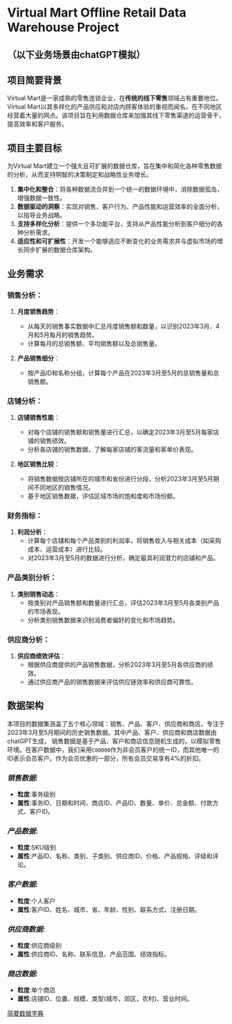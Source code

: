 # Virtual Mart Offline Retail Data Warehouse Project

## （以下业务场景由chatGPT模拟）

## 项目简要背景
Virtual Mart是一家成熟的零售连锁企业，在**传统的线下零售**领域占有重要地位。Virtual Mart以其多样化的产品供应和对店内顾客体验的重视而闻名，在不同地区经营着大量的网点。该项目旨在利用数据仓库来加强其线下零售渠道的运营骨干，提高效率和客户服务。

## 项目主要目标
为Virtual Mart建立一个强大且可扩展的数据仓库，旨在集中和简化各种零售数据的分析，从而支持明智的决策制定和战略性业务增长。

1. **集中化和整合**：将各种数据流合并到一个统一的数据环境中，消除数据孤岛，增强数据一致性。
2. **数据驱动的洞察**：实现对销售、客户行为、产品性能和运营效率的全面分析，以指导业务战略。
3. **支持多样化分析**：提供一个多功能平台，支持从产品性能分析到客户细分的各种分析需求。
4. **适应性和可扩展性**：开发一个能够适应不断变化的业务需求并与虚拟市场的增长同步扩展的数据仓库架构。

## 业务需求
### 销售分析：
1. **月度销售趋势**：
   - 从每天的销售事实数据中汇总月度销售额和数量，以识别2023年3月、4月和5月每月的销售趋势。
   - 计算每月的总销售额、平均销售额以及总销售量。

2. **产品销售细分**：
   - 按产品ID和名称分组，计算每个产品在2023年3月至5月的总销售量和总销售额。

### 店铺分析：
1. **店铺销售性能**：
   - 对每个店铺的销售额和销售量进行汇总，以确定2023年3月至5月每家店铺的销售绩效。
   - 分析各店铺的销售数据，了解每家店铺的客流量和客单价表现。

2. **地区销售比较**：
   - 将销售数据按店铺所在的城市和省份进行分段，分析2023年3月至5月期间不同地区的销售情况。
   - 基于地区销售数据，评估区域市场的饱和度和市场份额。

### 财务指标：
1. **利润分析**：
   - 计算每个店铺和每个产品类别的利润率，将销售收入与相关成本（如采购成本、运营成本）进行比较。
   - 对2023年3月至5月的数据进行分析，确定最具利润潜力的店铺和产品。

### 产品类别分析：
1. **类别销售动态**：
   - 按类别对产品销售额和数量进行汇总，评估2023年3月至5月各类别产品的市场表现。
   - 分析类别销售数据来识别消费者偏好的变化和市场趋势。

### 供应商分析：
1. **供应商绩效评估**：
   - 根据供应商提供的产品销售数据，分析2023年3月至5月各供应商的绩效。
   - 通过供应商产品的销售数据来评估供应链效率和供应商可靠性。


## 数据架构
本项目的数据集涵盖了五个核心领域：销售、产品、客户、供应商和商店，专注于2023年3月至5月期间的历史销售数据。其中产品、客户、供应商和商店数据由chatGPT生成，
销售数据是基于产品、客户和商店信息随机生成的，以模拟零售环境。在客户数据中，我们采用`C00000`作为非会员客户的统一ID，而其他唯一的ID表示会员客户。作为会员优惠的一部分，所有会员交易享有4%的折扣。
### *销售数据:*
- **粒度**:事务级别
- **属性**:事务ID、日期和时间、商店ID、产品ID、数量、单价、总金额、付款方式、客户ID。

### *产品数据*:
- **粒度**:SKU级别
- **属性**:产品ID、名称、类别、子类别、供应商ID、价格、产品规格、评级和评论。

### *客户数据:*
- **粒度**:个人客户
- **属性**:客户ID、姓名、城市、省、年龄、性别、联系方式、注册日期。

### *供应商数据:*
- **粒度**:供应商级别
- **属性**:供应商ID、名称、联系信息、产品范围、绩效指标。

### *商店数据:*
- **粒度**:单个商店
- **属性**:店铺ID、位置、规模、类型(城市，郊区，农村)、营业时间。

[简要数据字典](/src/data/DataDictionary.md)
